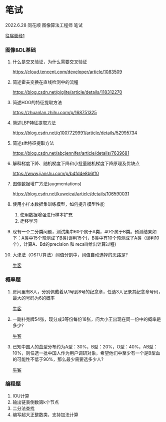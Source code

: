 # 笔试

2022.6.28 同花顺 图像算法工程师 笔试

[往届面经1](https://www.i4k.xyz/article/zyd_1129/108673808)

### 图像&DL基础

1. 什么是交叉验证，为什么需要交叉验证

   https://cloud.tencent.com/developer/article/1083509

2. 简述霍夫变换在直线检测中的流程

   https://blog.csdn.net/piglite/article/details/118312270

3. 简述HOG的特征提取方法

   https://zhuanlan.zhihu.com/p/168751325

4. 简述LBP特征提取方法

   https://blog.csdn.net/q1007729991/article/details/52995734

5. 简述sift特征提取方法

   https://blog.csdn.net/abcjennifer/article/details/7639681

6. 解释梯度下降、随机梯度下降和小批量随机梯度下降原理及优缺点

   https://www.jianshu.com/p/b4fd4e8b6ff0

7. 图像数据增广方法(augmentations)

   https://blog.csdn.net/kuweicai/article/details/106590031

8. 使用小样本数据集训练模型，如何提升模型性能

   1. 使用数据增强进行样本扩充
   2. 迁移学习

9. 现有一个二分类问题，测试集中60个属于A类，40个属于B类。预测结果如下：A类中15个预测成了B类(误判15个)，B类中有10个预测成了A类（误判10个），计算A、Bd的precision 和 recall(给出计算过程)

10. 大津法（OSTU算法）阈值分割中，阈值自动选择的思路是?

    [牛客](https://www.nowcoder.com/questionTerminal/f3559069f2164441b55c96088e5609a0?orderByHotValue=0&difficulty=00110&mutiTagIds=149&page=19&onlyReference=false)

### 概率题

1. 房间里有8人，分别佩戴着从1号到8号的纪念章，任选3人记录其纪念章号码，最大的号码为6的概率

   [牛客](https://www.nowcoder.com/questionTerminal/eabf1ddb91ba4030bb475ef66a12ec33)

2. 一副扑克牌54张，现分成3等份每份18张，问大小王出现在同一份中的概率是多少?

   [牛客](https://www.nowcoder.com/questionTerminal/b790a2dbaed3494c878b9d56e941c7ba?orderByHotValue=1&page=1&onlyReference=false)

3. 已知中国人的血型分布约为A型：30%，B型：20%，O型：40%，AB型：10%，则任选一批中国人作为用户调研对象，希望他们中至少有一个是B型血的可能性不低于90%，那么最少需要选多少人?

   [牛客](https://www.nowcoder.com/questionTerminal/8e96b6d4ef714f298a2ca69747a8f8af)

### 编程题

1. IOU计算
2. 输出链表倒数第k个节点
3. 二分法查找
4. 编写超大正整数类，支持加法计算

